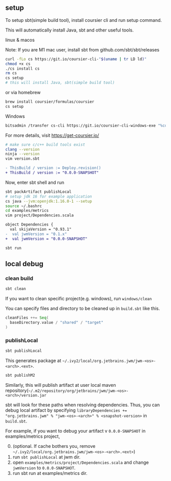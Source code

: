 ## setup

To setup sbt(simple build tool), install coursier cli and run setup command.

This will automatically install Java, sbt and other useful tools.

linux & macos

Note: If you are M1 mac user, install sbt from github.com/sbt/sbt/releases

```sh
curl -fLo cs https://git.io/coursier-cli-"$(uname | tr LD ld)"
chmod +x cs
./cs install cs
rm cs
cs setup
# this will install Java, sbt(simple build tool)
```

or via homebrew

```sh
brew install coursier/formulas/coursier
cs setup
```

Windows
```sh
bitsadmin /transfer cs-cli https://git.io/coursier-cli-windows-exe "%cd%\cs.exe"
```

For more details, visit https://get-coursier.io/



```sh
# make sure c/c++ build tools exist
clang --version
ninja --version
vim version.sbt
```

```diff
- ThisBuild / version := Deploy.revision()
+ ThisBuild / version := "0.0.0-SNAPSHOT"
```

Now, enter sbt shell and run


```sh
sbt packArtifact publishLocal
# setup jdk 16 for example application
cs java --jvm:openjdk:1.16.0-1 --setup
source ~/.bashrc
cd examples/metrics
vim project/Dependencies.scala
```

```diff
object Dependencies {
  val skijaVersion = "0.93.1"
-  val jwmVersion = "0.1.x"
+  val jwmVersion = "0.0.0-SNAPSHOT"
```

```sh
sbt run
```

## local debug


### clean build

```sh
sbt clean
```

If you want to clean specific project(e.g. windows), run `windows/clean`

You can specify files and directory to be cleaned up in `build.sbt` like this.

```scala
cleanFiles ++= Seq(
  baseDirectory.value / "shared" / "target"
)
```
### publishLocal

```sh
sbt publishLocal
```
This generates package at `~/.ivy2/local/org.jetbrains.jwm/jwm-<os>-<arch>.<ext>`.

```sh
sbt publishM2
```

Similarly, this will publish artifact at user local maven repository(`~/.m2/repository/org/jetbrains/jwm/jwm-<os>-<arch>/version.jar`

sbt will look for these paths when resolving dependencies. Thus, you can debug local artifact by specifying `libraryDependencies += "org.jetbrains.jwm" % "jwm-<os>-<arch>" % <snapshot-version>` in `build.sbt`.

For example, if you want to debug your artifact v `0.0.0-SNAPSHOT` in examples/metrics project,

0. (optional. If cache bothers you, remove `~/.ivy2/local/org.jetbrains.jwm/jwm-<os>-<arch>.<ext>`)
1. run  `sbt publishLocal` at jwm dir.
2. open `examples/metrics/project/Dependencies.scala` and change `jwmVersion` to `0.0.0-SNAPSHOT`.
3. run sbt run at examples/metrics dir.
